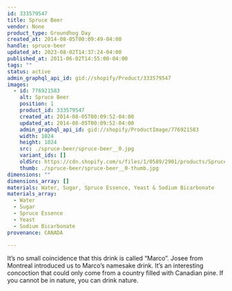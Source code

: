 ```yaml
---
id: 333579547
title: Spruce Beer
vendor: None
product_type: Groundhog Day
created_at: 2014-08-05T00:09:49-04:00
handle: spruce-beer
updated_at: 2023-08-02T14:37:24-04:00
published_at: 2011-06-02T14:55:00-04:00
tags: ""
status: active
admin_graphql_api_id: gid://shopify/Product/333579547
images:
  - id: 776921583
    alt: Spruce Beer
    position: 1
    product_id: 333579547
    created_at: 2014-08-05T00:09:52-04:00
    updated_at: 2014-08-05T00:09:52-04:00
    admin_graphql_api_id: gid://shopify/ProductImage/776921583
    width: 1024
    height: 1024
    src: ./spruce-beer/spruce-beer__0.jpg
    variant_ids: []
    oldSrc: https://cdn.shopify.com/s/files/1/0589/2901/products/Spruce-Beer.jpeg?v=1407211792
    thumb: ./spruce-beer/spruce-beer__0-thumb.jpg
dimensions: ""
dimensions_array: []
materials: Water, Sugar, Spruce Essence, Yeast & Sodium Bicarbonate
materials_array:
  - Water
  - Sugar
  - Spruce Essence
  - Yeast
  - Sodium Bicarbonate
provenance: CANADA

---
```


It’s no small coincidence that this drink is called “Marco”. Josee from Montreal introduced us to Marco’s namesake drink. It’s an interesting concoction that could only come from a country filled with Canadian pine. If you cannot be in nature, you can drink nature.